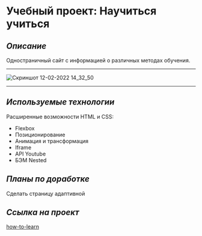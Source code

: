 # Учебный проект: Научиться учиться

## *Описание*
Одностраничный сайт с информацией о различных методах обучения.

----

![Скриншот 12-02-2022 14_32_50](https://user-images.githubusercontent.com/98219303/153709607-125ebf15-6225-4013-84da-d66fe20895b9.jpg)

--------

## *Используемые технологии*

Расширенные возможности HTML и CSS:
* Flexbox
* Позиционирование
* Анимация и трансформация
* Iframe
* API Youtube
* БЭМ Nested

## *Планы по доработке*
Cделать страницу адаптивной

## *Ссылка на проект*
[how-to-learn](https://nmaksg.github.io/how-to-learn/)

